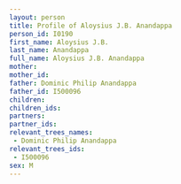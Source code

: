 ```yaml
---
layout: person
title: Profile of Aloysius J.B. Anandappa
person_id: I0190
first_name: Aloysius J.B.
last_name: Anandappa
full_name: Aloysius J.B. Anandappa
mother: 
mother_id: 
father: Dominic Philip Anandappa
father_id: I500096
children:
children_ids:
partners:
partner_ids:
relevant_trees_names:
 - Dominic Philip Anandappa
relevant_trees_ids:
 - I500096
sex: M
---
```


